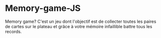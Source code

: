 # Memory-game-JS
Memory game?
C'est un jeu dont l'objectif est de collecter toutes les paires de cartes sur le plateau et grâce à votre mémoire infaillible battre tous les records.

